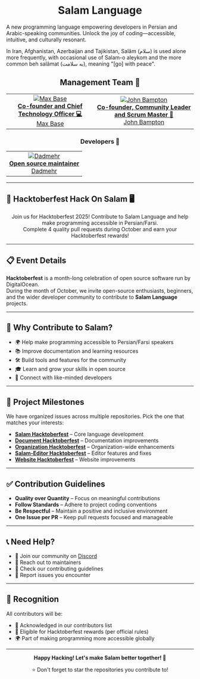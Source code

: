 <div align="center">
  <h1>Salam Language</h1>
</div>

A new programming language empowering developers in Persian and Arabic-speaking communities. Unlock the joy of coding—accessible, intuitive, and culturally resonant.

In Iran, Afghanistan, Azerbaijan and Tajikistan, Salâm (سلام) is used alone more frequently, with occasional use of Salam-o aleykom and the more common beh salâmat (به سلامت), meaning "[go] with peace".

<div align="center">
  <h2>Management Team 👥</h2>
</div>

<div align="center">
  <table>
    <tr>
      <td align="center">
        <a href="https://github.com/BaseMax">
          <img src="https://avatars.githubusercontent.com/u/2658040?s=250&v=4" alt="Max Base"><br>
          <strong>Co-founder and Chief Technology Officer 💻</strong><br>
          Max Base  
        </a>
      </td>
      <td align="center">
        <a href="https://github.com/jbampton"> 
          <img src="https://avatars.githubusercontent.com/u/418747?s=250&v=4" alt="John Bampton"><br>
          <strong>Co-founder, Community Leader and Scrum Master 🏢</strong><br>
          John Bampton  
        </a>
      </td>
    </tr>
  </table>
</div>

<div align="center">
  <h3>Developers 💾</h3>
  <table>
    <tr>
      <td align="center">
        <a href="https://github.com/BDadmehr0">
          <img src="https://avatars.githubusercontent.com/u/134191240?v=4&s=125" alt="Dadmehr" title="Dadmehr" /><br>
          <strong>Open source maintainer</strong><br>
          Dadmehr
        </a>
      </td>
    </tr>
  </table>
</div>

<hr>

## 🎉 Hacktoberfest Hack On Salam 🖥️

<div align="center">
  <p>
    Join us for Hacktoberfest 2025! Contribute to Salam Language and help make programming accessible in Persian/Farsi.
    <br>
    Complete 4 quality pull requests during October and earn your Hacktoberfest rewards!
  </p>
</div>

---

## 📋 Event Details

**Hacktoberfest** is a month-long celebration of open source software run by DigitalOcean.  
During the month of October, we invite open-source enthusiasts, beginners, and the wider developer community to contribute to **Salam Language** projects.

---

## 🌟 Why Contribute to Salam?

- 🌍 Help make programming accessible to Persian/Farsi speakers  
- 📚 Improve documentation and learning resources  
- 🛠️ Build tools and features for the community  
- 🎓 Learn and grow your skills in open source  
- 🤝 Connect with like-minded developers  

---

## 🎯 Project Milestones

We have organized issues across multiple repositories. Pick the one that matches your interests:

- **[Salam Hacktoberfest](https://github.com/SalamLang/Salam/milestone/3)** – Core language development  
- **[Document Hacktoberfest](https://github.com/SalamLang/Salam-Document/milestone/1)** – Documentation improvements  
- **[Organization Hacktoberfest](https://github.com/SalamLang/.github/milestone/1)** – Organization-wide enhancements  
- **[Salam-Editor Hacktoberfest](https://github.com/SalamLang/Salam-Editor/milestone/1)** – Editor features and fixes  
- **[Website Hacktoberfest](https://github.com/SalamLang/Salam-Website/milestone/1)** – Website improvements  


---

## ✅ Contribution Guidelines

- **Quality over Quantity** – Focus on meaningful contributions  
- **Follow Standards** – Adhere to project coding conventions  
- **Be Respectful** – Maintain a positive and inclusive environment  
- **One Issue per PR** – Keep pull requests focused and manageable  

---

## 📞 Need Help?

- 💬 Join our community on [Discord](https://discord.gg/gFP2sbQP4x)  
- 📧 Reach out to maintainers  
- 📖 Check our contributing guidelines  
- 🐛 Report issues you encounter  

---

## 🎁 Recognition

All contributors will be:

- 🏅 Acknowledged in our contributors list  
- 🎉 Eligible for Hacktoberfest rewards (per official rules)  
- 🌍 Part of making programming more accessible globally  

---

<div align="center">

**Happy Hacking! Let's make Salam better together! 🚀**  

⭐ Don't forget to star the repositories you contribute to!  

</div>
